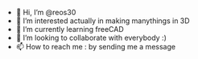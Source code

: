 - 👋 Hi, I’m @reos30
- 👀 I’m interested actually in making manythings in 3D
- 🌱 I’m currently learning freeCAD
- 💞️ I’m looking to collaborate with everybody :)
- 📫 How to reach me : by sending me a message

<!---
reos30/reos30 is a ✨ special ✨ repository because its `README.md` (this file) appears on your GitHub profile.
You can click the Preview link to take a look at your changes.
--->
